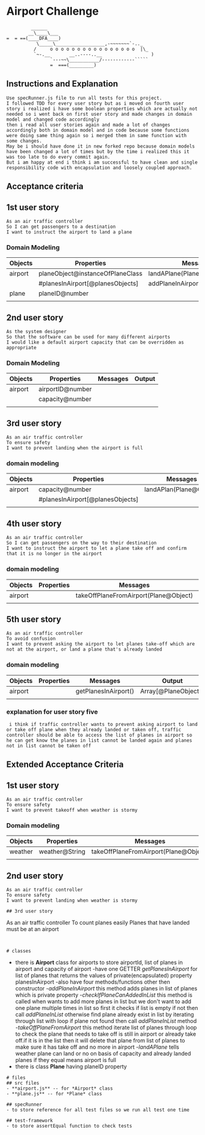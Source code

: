 Airport Challenge
=================

```
         ______
        __\____\___
=  = ==(____DFA____)
           \_____\__________________,-~~~~~~~`-.._
          /     o o o o o o o o o o o o o o o o  |\_
          `~-.__       __..----..__                  )
                `---~~\___________/------------`````
                =  ===(_________)

```
Instructions and Explanation
----------------------------
```
Use specRunner.js file to run all tests for this project.
I followed TDD for every user story but as i moved on fourth user story i realized i have some boolean properties which are actually not needed so i went back on first user story and made changes in domain model and changed code accordingly
then i read all user stories again and made a lot of changes accordingly both in domain model and in code because some functions were doing same thing again so i merged them in same function with some changes.
May be i should have done it in new forked repo because domain models have been changed a lot of times but by the time i realized this it was too late to do every commit again.
But i am happy at end i think i am successful to have clean and single responsibility code with encapsulation and loosely coupled approach.
```

Acceptance criteria
-------------------

## 1st user story
```
As an air traffic controller
So I can get passengers to a destination
I want to instruct the airport to land a plane
```
### Domain Modeling

| Objects    |  Properties                         |     Messages                             | Output      |
|------------|-------------------------------------|------------------------------------------|-------------|
|airport     |planeObject@instanceOfPlaneClass     |landAPlane(Plane@Object)                  |             |
|            |#planesInAirport[@planesObjects]     |addPlaneInAirport(Plane@Object)           |             |
|plane       |planeID@number                       |                                          |             |
|            |                                     |                                          |             |

## 2nd user story
```
As the system designer
So that the software can be used for many different airports
I would like a default airport capacity that can be overridden as appropriate
```
### Domain Modeling

| Objects    |  Properties        |     Messages   | Output      |
|------------|--------------------|----------------|-------------|
|airport     |airportID@number    |                |             |
|            |capacity@number     |                |             |
|            |                    |                |             |

## 3rd user story
```
As an air traffic controller
To ensure safety
I want to prevent landing when the airport is full
```
### domain modeling
| Objects    |  Properties                         |     Messages             | Output      |
|------------|-------------------------------------|--------------------------|-------------|
|airport     |capacity@number                      |landAPlan(Plane@Object)   |             |
|            |#planesInAirport[@planesObjects]     |                          |             |
|            |                                     |                          |             |


## 4th user story
```
As an air traffic controller
So I can get passengers on the way to their destination
I want to instruct the airport to let a plane take off and confirm that it is no longer in the airport
```
### domain modeling
| Objects    |  Properties                         |     Messages                         | Output        |
|------------|-------------------------------------|--------------------------------------|---------------|
|airport     |                                     |takeOffPlaneFromAirport(Plane@Object) |message@String |
|            |                                     |                                      |               |

## 5th user story
```
As an air traffic controller
To avoid confusion
I want to prevent asking the airport to let planes take-off which are not at the airport, or land a plane that's already landed
```
### domain modeling
| Objects    |  Properties                         |     Messages                         | Output              |
|------------|-------------------------------------|--------------------------------------|---------------------|
|airport     |                                     |getPlanesInAirport()                  |Array[@PlaneObjects] |
|            |                                     |                                      |                     |
### explanation for user story five
```
 i think if traffic controller wants to prevent asking airport to land or take off plane when they already landed or taken off, traffic controller should be able to access the list of planes in airport so he can get know the planes in list cannot be landed again and planes not in list cannot be taken off
 ```

Extended Acceptance Criteria
----------------------------

## 1st user story
```
As an air traffic controller
To ensure safety
I want to prevent takeoff when weather is stormy
```
### Domain modeling
| Objects    |  Properties                 |     Messages                                           | Output              |
|------------|-----------------------------|--------------------------------------------------------|---------------------|
|weather     |weather@String               |takeOffPlaneFromAirport(Plane@Object)                   |                     |
|            |                             |                                                        |                     |
## 2nd user story
```
As an air traffic controller
To ensure safety
I want to prevent landing when weather is stormy

## 3rd user story
```
As an air traffic controller
To count planes easily
Planes that have landed must be at an airport
```


# classes
```
- there is **Airport** class for airports to store airportId, list of planes in airport and capacity of airport
-have one GETTER *getPlanesInAirport* for list of planes that returns the values of private(encapsulated) property planesInAirport
-also have four methods/functions other then constructor
-*addPlaneInAirport* this method adds planes in list of planes which is private property
-*checkIfPlaneCanAddedInList* this method is called when wants to add more planes in list but we don't want to add one plane multiple times in list so first it checks if list is empty if not then call *addPlaneInList* otherwise find plane already exist in list by iterating through list with loop if plane not found then call *addPlaneInList* method
-*takeOffPlaneFromAirport* this method iterate list of planes through loop to check the plane that needs to take off is still in airport or already take off.if it is in the list then it will delete that plane from list of planes to make sure it has take off and no more in airport
-*landAPlane* tells weather plane can land or no on basis of capacity and already landed planes if they equal means airport is full
- there is class **Plane** having planeID property
```
# files
## src files
- **airport.js** -- for *Airport* class
- **plane.js** -- for *Plane* class

## specRunner
- to store reference for all test files so we run all test one time

## test-framework
- to store assertEqual function to check tests